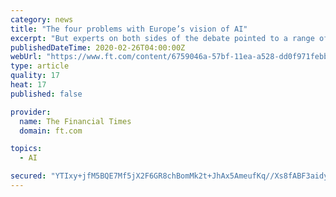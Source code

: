 ```yaml
---
category: news
title: "The four problems with Europe’s vision of AI"
excerpt: "But experts on both sides of the debate pointed to a range of problems with the new AI strategy, with some arguing that the rules will stifle innovation and others suggesting the framework should do more to protect the public from invasive technology such as facial recognition cameras. The EU said that all “high-risk” AI applications will ..."
publishedDateTime: 2020-02-26T04:00:00Z
webUrl: "https://www.ft.com/content/6759046a-57bf-11ea-a528-dd0f971febbc"
type: article
quality: 17
heat: 17
published: false

provider:
  name: The Financial Times
  domain: ft.com

topics:
  - AI

secured: "YTIxy+jfM5BQE7Mf5jX2F6GR8chBomMk2t+JhAx5AmeufKq//Xs8fABF3aidy2cdeFgG//+oLSdgxo9OZ+EUk0MsJufsWGYXPO/MeeE4Tfr3YqA9NqZnZupxhXgDRtsg74TH33+0WA9JpNQGJbaQhhQckplbR+1uHXet1O3d2qosaOqZD48wdgg0ViebLXkdet6aaPs8z56rrzKJYopquLTcTZh6c6ck9MPpN3ZdnD11JB59qWvsA1wnXOBXMMWKm1cTa1i7cn+Ru8FLEFlvEOxuIMCg7T2YqfWw2pRYHY8mmtpviO7wrE50iZjX0S5jDfrZzYl5IHDRlzl8f1XSXLmNS3lnqRDhAz8FoEqKNmEbutXp64rlov4PmajtVuI6kZPUNPVC1hX7W6lcoxGpdEsCYCXyuzgInwUVNhjeZcfhdCOYKaxuTaOEUjGuPMZZwtqeuIot4JF+K4lfbtqNba39dgToSY29XImugGXA8zY=;Sk0CVFaGRa4S1VjmDoJ8EA=="
---
```


